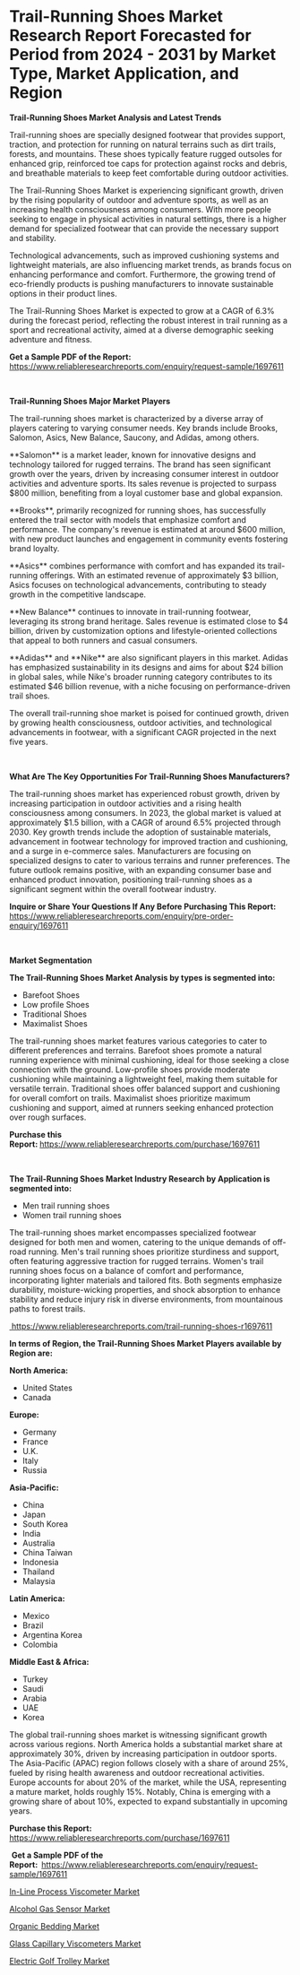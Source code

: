 <p><h1>Trail-Running Shoes Market Research Report Forecasted for Period from 2024 -  2031 by Market Type, Market Application, and Region</h1></p><p><strong>Trail-Running Shoes Market Analysis and Latest Trends</strong></p>
<p><p>Trail-running shoes are specially designed footwear that provides support, traction, and protection for running on natural terrains such as dirt trails, forests, and mountains. These shoes typically feature rugged outsoles for enhanced grip, reinforced toe caps for protection against rocks and debris, and breathable materials to keep feet comfortable during outdoor activities. </p><p>The Trail-Running Shoes Market is experiencing significant growth, driven by the rising popularity of outdoor and adventure sports, as well as an increasing health consciousness among consumers. With more people seeking to engage in physical activities in natural settings, there is a higher demand for specialized footwear that can provide the necessary support and stability. </p><p>Technological advancements, such as improved cushioning systems and lightweight materials, are also influencing market trends, as brands focus on enhancing performance and comfort. Furthermore, the growing trend of eco-friendly products is pushing manufacturers to innovate sustainable options in their product lines. </p><p>The Trail-Running Shoes Market is expected to grow at a CAGR of 6.3% during the forecast period, reflecting the robust interest in trail running as a sport and recreational activity, aimed at a diverse demographic seeking adventure and fitness.</p></p>
<p><strong>Get a Sample PDF of the Report:&nbsp;</strong> <a href="https://www.reliableresearchreports.com/enquiry/request-sample/1697611?utm_campaign=10&utm_medium=2&utm_source=Github&utm_content=ia&utm_term=12122024&utm_id=trail-running-shoes">https://www.reliableresearchreports.com/enquiry/request-sample/1697611</a></p>
<p>&nbsp;</p>
<p><strong>Trail-Running Shoes Major Market Players</strong></p>
<p><p>The trail-running shoes market is characterized by a diverse array of players catering to varying consumer needs. Key brands include Brooks, Salomon, Asics, New Balance, Saucony, and Adidas, among others. </p><p>**Salomon** is a market leader, known for innovative designs and technology tailored for rugged terrains. The brand has seen significant growth over the years, driven by increasing consumer interest in outdoor activities and adventure sports. Its sales revenue is projected to surpass $800 million, benefiting from a loyal customer base and global expansion.</p><p>**Brooks**, primarily recognized for running shoes, has successfully entered the trail sector with models that emphasize comfort and performance. The company's revenue is estimated at around $600 million, with new product launches and engagement in community events fostering brand loyalty.</p><p>**Asics** combines performance with comfort and has expanded its trail-running offerings. With an estimated revenue of approximately $3 billion, Asics focuses on technological advancements, contributing to steady growth in the competitive landscape.</p><p>**New Balance** continues to innovate in trail-running footwear, leveraging its strong brand heritage. Sales revenue is estimated close to $4 billion, driven by customization options and lifestyle-oriented collections that appeal to both runners and casual consumers.</p><p>**Adidas** and **Nike** are also significant players in this market. Adidas has emphasized sustainability in its designs and aims for about $24 billion in global sales, while Nike's broader running category contributes to its estimated $46 billion revenue, with a niche focusing on performance-driven trail shoes.</p><p>The overall trail-running shoe market is poised for continued growth, driven by growing health consciousness, outdoor activities, and technological advancements in footwear, with a significant CAGR projected in the next five years.</p></p>
<p>&nbsp;</p>
<p><strong>What Are The Key Opportunities For Trail-Running Shoes Manufacturers?</strong></p>
<p><p>The trail-running shoes market has experienced robust growth, driven by increasing participation in outdoor activities and a rising health consciousness among consumers. In 2023, the global market is valued at approximately $1.5 billion, with a CAGR of around 6.5% projected through 2030. Key growth trends include the adoption of sustainable materials, advancement in footwear technology for improved traction and cushioning, and a surge in e-commerce sales. Manufacturers are focusing on specialized designs to cater to various terrains and runner preferences. The future outlook remains positive, with an expanding consumer base and enhanced product innovation, positioning trail-running shoes as a significant segment within the overall footwear industry.</p></p>
<p><strong>Inquire or Share Your Questions If Any Before Purchasing This Report:</strong> <a href="https://www.reliableresearchreports.com/enquiry/pre-order-enquiry/1697611?utm_campaign=10&utm_medium=2&utm_source=Github&utm_content=ia&utm_term=12122024&utm_id=trail-running-shoes">https://www.reliableresearchreports.com/enquiry/pre-order-enquiry/1697611</a></p>
<p>&nbsp;</p>
<p><strong>Market Segmentation</strong></p>
<p><strong>The Trail-Running Shoes Market Analysis by types is segmented into:</strong></p>
<p><ul><li>Barefoot Shoes</li><li>Low profile Shoes</li><li>Traditional Shoes</li><li>Maximalist Shoes</li></ul></p>
<p><p>The trail-running shoes market features various categories to cater to different preferences and terrains. Barefoot shoes promote a natural running experience with minimal cushioning, ideal for those seeking a close connection with the ground. Low-profile shoes provide moderate cushioning while maintaining a lightweight feel, making them suitable for versatile terrain. Traditional shoes offer balanced support and cushioning for overall comfort on trails. Maximalist shoes prioritize maximum cushioning and support, aimed at runners seeking enhanced protection over rough surfaces.</p></p>
<p><strong>Purchase this Report:&nbsp;</strong><a href="https://www.reliableresearchreports.com/purchase/1697611?utm_campaign=10&utm_medium=2&utm_source=Github&utm_content=ia&utm_term=12122024&utm_id=trail-running-shoes">https://www.reliableresearchreports.com/purchase/1697611</a></p>
<p>&nbsp;</p>
<p><strong>The Trail-Running Shoes Market Industry Research by Application is segmented into:</strong></p>
<p><ul><li>Men trail running shoes</li><li>Women trail running shoes</li></ul></p>
<p><p>The trail-running shoes market encompasses specialized footwear designed for both men and women, catering to the unique demands of off-road running. Men's trail running shoes prioritize sturdiness and support, often featuring aggressive traction for rugged terrains. Women's trail running shoes focus on a balance of comfort and performance, incorporating lighter materials and tailored fits. Both segments emphasize durability, moisture-wicking properties, and shock absorption to enhance stability and reduce injury risk in diverse environments, from mountainous paths to forest trails.</p></p>
<p><a href="https://www.reliableresearchreports.com/trail-running-shoes-r1697611?utm_campaign=10&utm_medium=2&utm_source=Github&utm_content=ia&utm_term=12122024&utm_id=trail-running-shoes">&nbsp;https://www.reliableresearchreports.com/trail-running-shoes-r1697611</a></p>
<p><strong>In terms of Region, the Trail-Running Shoes Market Players available by Region are:</strong></p>
<p>
    <p> <strong> North America: </strong>
        <ul>
            <li>United States</li>
            <li>Canada</li>
        </ul>
        </p> 
    <p> <strong> Europe: </strong>
        <ul>
            <li>Germany</li>
            <li>France</li>
            <li>U.K.</li>
            <li>Italy</li>
            <li>Russia</li>
        </ul>
        </p> 
    <p> <strong> Asia-Pacific: </strong>
        <ul>
            <li>China</li>
            <li>Japan</li>
            <li>South Korea</li>
            <li>India</li>
            <li>Australia</li>
            <li>China Taiwan</li>
            <li>Indonesia</li>
            <li>Thailand</li>
            <li>Malaysia</li>
        </ul>
        </p> 
    <p> <strong> Latin America: </strong>
        <ul>
            <li>Mexico</li>
            <li>Brazil</li>
            <li>Argentina Korea</li>
            <li>Colombia</li>
        </ul>
        </p> 
    <p> <strong> Middle East & Africa: </strong>
        <ul>
            <li>Turkey</li>
            <li>Saudi</li>
            <li>Arabia</li>
            <li>UAE</li>
            <li>Korea</li>
        </ul>
    </p>
    </p>
<p><p>The global trail-running shoes market is witnessing significant growth across various regions. North America holds a substantial market share at approximately 30%, driven by increasing participation in outdoor sports. The Asia-Pacific (APAC) region follows closely with a share of around 25%, fueled by rising health awareness and outdoor recreational activities. Europe accounts for about 20% of the market, while the USA, representing a mature market, holds roughly 15%. Notably, China is emerging with a growing share of about 10%, expected to expand substantially in upcoming years.</p></p>
<p><strong>Purchase this Report: </strong><a href="https://www.reliableresearchreports.com/purchase/1697611?utm_campaign=10&utm_medium=2&utm_source=Github&utm_content=ia&utm_term=12122024&utm_id=trail-running-shoes">https://www.reliableresearchreports.com/purchase/1697611</a></p>
<p>&nbsp;<strong>Get a Sample PDF of the Report:&nbsp;&nbsp;</strong><a href="https://www.reliableresearchreports.com/enquiry/request-sample/1697611?utm_campaign=10&utm_medium=2&utm_source=Github&utm_content=ia&utm_term=12122024&utm_id=trail-running-shoes">https://www.reliableresearchreports.com/enquiry/request-sample/1697611</a></p>
<p><strong></strong></p>
<p><p><a href="https://github.com/SanjidaMahmud54/Market-Research-Report-List-1/blob/main/in-line-process-viscometer-market.md?utm_campaign=10&utm_medium=2&utm_source=Github&utm_content=ia&utm_term=12122024&utm_id=trail-running-shoes">In-Line Process Viscometer Market</a></p><p><a href="https://www.linkedin.com/pulse/analyzing-hashub-gbd8f?utm_campaign=10&utm_medium=2&utm_source=Github&utm_content=ia&utm_term=12122024&utm_id=trail-running-shoes">Alcohol Gas Sensor Market</a></p><p><a href="https://www.linkedin.com/pulse/assessing-organic-bedding-market-segmentation-type-application-h4txf?utm_campaign=10&utm_medium=2&utm_source=Github&utm_content=ia&utm_term=12122024&utm_id=trail-running-shoes">Organic Bedding Market</a></p><p><a href="https://github.com/hgf64gh/Market-Research-Report-List-1/blob/main/glass-capillary-viscometers-market.md?utm_campaign=10&utm_medium=2&utm_source=Github&utm_content=ia&utm_term=12122024&utm_id=trail-running-shoes">Glass Capillary Viscometers Market</a></p><p><a href="https://www.linkedin.com/pulse/electric-golf-trolley-market-dynamics-91-cagr-growth-key-chrkf?utm_campaign=10&utm_medium=2&utm_source=Github&utm_content=ia&utm_term=12122024&utm_id=trail-running-shoes">Electric Golf Trolley Market</a></p></p>
